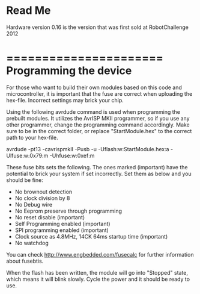 Read Me
=====================
Hardware version 0.16 is the version that was first sold at RobotChallenge 2012

======================
Programming the device
======================
For those who want to build their own modules based on this code and microcontroller, it is important that the fuse are correct when uploading the hex-file. Incorrect settings may  brick your chip.

Using the following avrdude command is used when programming the prebuilt modules. It utilizes the AvrISP MKII programmer, so if you use any other programmer, change the programming command accordingly. Make sure to be in the correct folder, or replace "StartModule.hex" to the correct path to your hex-file.

avrdude	-pt13 -cavrispmkII -Pusb -u -Uflash:w:StartModule.hex:a -Ulfuse:w:0x79:m -Uhfuse:w:0xef:m

These fuse bits sets the following. The ones marked (important) have the potential to brick your system if set incorrectly. Set them as below and you should be fine:
- No brownout detection
- No clock division by 8
- No Debug wire
- No Eeprom preserve through programming
- No reset disable (important)
- Self Programming enabled (important)
- SPI programming enabled (important)
- Clock source as 4.8MHz, 14CK 64ms startup time (important)
- No watchdog

You can check http://www.engbedded.com/fusecalc for further information about fusebtis.

When the flash has been written, the module will go into "Stopped" state, which means it will blink slowly. Cycle the power and it should be ready to use.